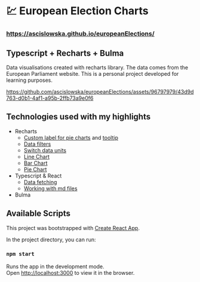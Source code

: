 # :chart: European Election Charts

### https://ascislowska.github.io/europeanElections/

## Typescript + Recharts + Bulma

Data visualisations created with recharts library. The data comes from the European Parliament website. This is a personal project developed for learning purposes.

https://github.com/ascislowska/europeanElections/assets/96797979/43d9d763-d0b1-4af1-a95b-2ffb73a9e0f6

## Technologies used with my highlights

-   Recharts
    -   [Custom label for pie charts](https://github.com/ascislowska/europeanElections/blob/main/src/components/charts/CustomLabel.tsx "custom label") and [tooltip]("https://github.com/ascislowska/europeanElections/blob/main/src/components/charts/CustomTooltip.tsx")
    -   [Data filters](https://github.com/ascislowska/europeanElections/blob/main/src/components/charts/FilterItem.tsx "filtering")
    -   [Switch data units](https://github.com/ascislowska/europeanElections/blob/main/src/components/charts/SwitchData.tsx "switching data units")
    -   [Line Chart]("https://github.com/ascislowska/europeanElections/blob/main/src/components/charts/CustomLineChart.tsx")
    -   [Bar Chart]("https://github.com/ascislowska/europeanElections/blob/main/src/components/charts/CustomBarChart.tsx")
    -   [Pie Chart]("https://github.com/ascislowska/europeanElections/blob/main/src/components/charts/CustomPieChart.tsx")
-   Typescript & React
    -   [Data fetching]("https://github.com/ascislowska/europeanElections/blob/main/src/components/generalResults/getGeneralResults.ts")
    -   [Working with md files]("https://github.com/ascislowska/europeanElections/blob/main/src/components/Text.tsx")
-   Bulma

## Available Scripts

This project was bootstrapped with [Create React App](https://github.com/facebook/create-react-app).

In the project directory, you can run:

### `npm start`

Runs the app in the development mode.\
Open [http://localhost:3000](http://localhost:3000) to view it in the browser.
